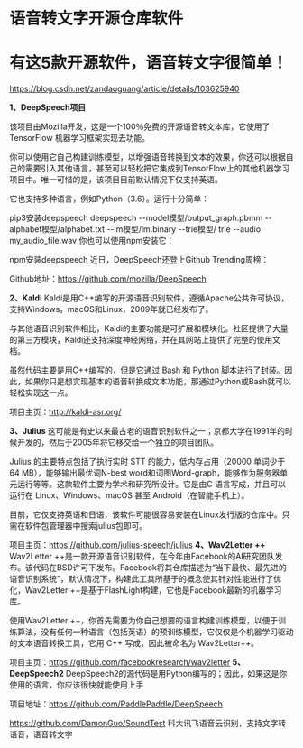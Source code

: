 # 语音转文字开源仓库软件



# 有这5款开源软件，语音转文字很简单！

https://blog.csdn.net/zandaoguang/article/details/103625940

**1、DeepSpeech项目**

该项目由Mozilla开发，这是一个100％免费的开源语音转文本库，它使用了 TensorFlow 机器学习框架实现去功能。

你可以使用它自己构建训练模型，以增强语音转换到文本的效果，你还可以根据自己的需要引入其他语言，甚至可以轻松把它集成到TensorFlow上的其他机器学习项目中。唯一可惜的是，该项目目前默认情况下仅支持英语。

它也支持多种语言，例如Python（3.6）。运行十分简单：

pip3安装deepspeech
deepspeech --model模型/output_graph.pbmm --alphabet模型/alphabet.txt --lm模型/lm.binary --trie模型/ trie --audio my_audio_file.wav
你也可以使用npm安装它：

npm安装deepspeech
近日，DeepSpeech还登上Github Trending周榜：

Github地址：https://github.com/mozilla/DeepSpeech

**2、Kaldi**
Kaldi是用C++编写的开源语音识别软件，遵循Apache公共许可协议，支持Windows，macOS和Linux，2009年就已经发布了。

与其他语音识别软件相比，Kaldi的主要功能是可扩展和模块化。社区提供了大量的第三方模块，Kaldi还支持深度神经网络，并在其网站上提供了完整的使用文档。

虽然代码主要是用C++编写的，但是它通过 Bash 和 Python 脚本进行了封装。因此，如果你只是想实现基本的语音转换成文本功能，那通过Python或Bash就可以轻松实现这一点。

项目主页：http://kaldi-asr.org/

**3、Julius**
这可能是有史以来最古老的语音识别软件之一；京都大学在1991年的时候开发的，然后于2005年将它移交给一个独立的项目团队。

Julius 的主要特点包括了执行实时 STT 的能力，低内存占用（20000 单词少于 64 MB），能够输出最优词N-best word和词图Word-graph，能够作为服务器单元运行等等。这款软件主要为学术和研究所设计。它是由C 语言写成，并且可以运行在 Linux、Windows、macOS 甚至 Android（在智能手机上）。

目前，它仅支持英语和日语，该软件可能很容易安装在Linux发行版的仓库中。只需在软件包管理器中搜索julius包即可。

项目主页：https://github.com/julius-speech/julius
**4、Wav2Letter ++**
Wav2Letter ++是一款开源语音识别软件，在今年由Facebook的AI研究团队发布。该代码在BSD许可下发布。Facebook将其仓库描述为“当下最快、最先进的语音识别系统”，默认情况下，构建此工具所基于的概念使其针对性能进行了优化，Wav2Letter ++是基于FlashLight构建，它也是Facebook最新的机器学习库。

使用Wav2Letter ++，你首先需要为你自己想要的语言构建训练模型，以便于训练算法，没有任何一种语言（包括英语）的预训练模型，它仅仅是个机器学习驱动的文本语音转换工具，它用 C++ 写成，因此被命名为 Wav2Letter++。

项目主页：https://github.com/facebookresearch/wav2letter
**5、DeepSpeech2**
DeepSpeech2的源代码是用Python编写的；因此，如果这是你使用的语言，你应该很快就能使用上手

项目地址：https://github.com/PaddlePaddle/DeepSpeech













https://github.com/DamonGuo/SoundTest
科大讯飞语音云识别，支持文字转语音，语音转文字








